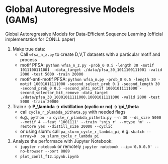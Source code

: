 # Global Autoregressive Models (GAMs)
Global Autoregressive Models for Data-Efficient Sequence Learning (official implementation for CONLL paper)

1. Make true data:
   - Call `wfsa_n_z.py` to create D,V,T datasets with a particular motif and process
   - motif PFSA: `python wfsa_n_z.py -prob_0 0.5 -length 30 -motif 1011100111001  -data_target ./data/pfsa_30_1011100111001 -valid 2000 -test 5000 -train 20000`
   - motif-anti-motif PFSA: `python wfsa_m.py -prob_0 0.5 -length 30 -motif 10001011111000 -second_select_prob 0.1 -second_length 30 -second_prob_0 0.5 -second_anti_motif 10001011111000 -second_selector_bit_remove -data_target ./data/pfsa_30_10001011111000.10001011111000 -valid 2000 -test 5000 -train 20000`
2. Train **r -> P_\lambda -> distillation (cyclic or no) -> \pi_\theta**
   - call `cycle_r_plambda_pitheta.py` with needed flags
   - e.g., `python -u cycle_r_plambda_pitheta.py --n 30 --ds_size 5000 --motif 4 --feat '1001111' --train 'snis_r' --mtype 'm' --restore yes --distill_size 20000 --cyclic`
   - or using slurm: call `pa_slurm_cycle_r_lambda_pi`, e.g. `sbatch --array=0  pa_slurm_cycle_r_lambda_pi`
3. Analyze the performace with Jupyter Notebook:
   - `jupyter notebook` or remotely `jupyter notebook --ip='0.0.0.0' --no-browser --port 8889`
   - `plot_conll_f12.ipynb.ipynb`

